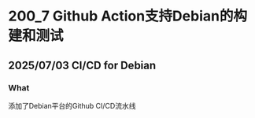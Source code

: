 # 200_7 Github Action支持Debian的构建和测试
## 2025/07/03 CI/CD for Debian
### What
添加了Debian平台的Github CI/CD流水线